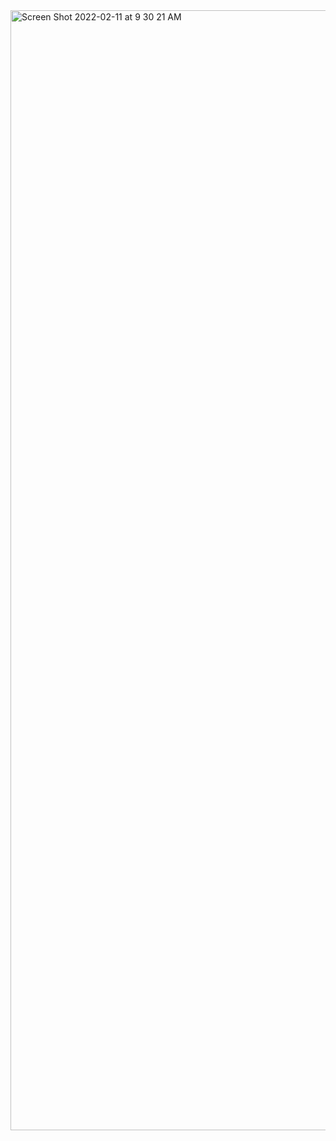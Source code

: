 
<img width="1792" alt="Screen Shot 2022-02-11 at 9 30 21 AM" src="https://user-images.githubusercontent.com/35941205/153620237-a4f988ad-dfc8-4c9d-9d62-35285e614edf.png">

